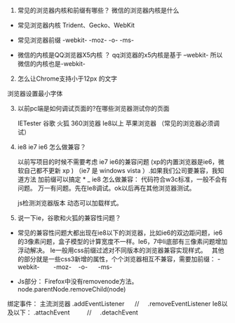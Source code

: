 

1. 常见的浏览器内核和前缀有哪些？ 微信的浏览器内核是什么

* 常见浏览器内核 Trident、Gecko、WebKit

* 常见浏览器前缀 -webkit-   -moz-  -o-  -ms-

* 微信的内核是QQ浏览器X5内核 ？  qq浏览器的x5内核是基于 –webkit-  所以微信的内核也是-webkit-


2. 怎么让Chrome支持小于12px 的文字

浏览器设置最小字体

3. 以前pc端是如何调试页面的?在哪些浏览器测试你的页面


	IETester        谷歌    火狐       360浏览器     Ie8以上     苹果浏览器   （常见的浏览器必须调试）



4. ie8  ie7  ie6 怎么做兼容？
	
	以前写项目的时候不需要考虑 ie7  ie6的兼容问题   (xp的内置浏览器是ie6，微软自己都不更新 xp  )    （ie7  是 windows  vista ）.如果我们公司要兼容，我知道方法
	加前缀可以搞定   *  _
	ie8 怎么做兼容：    代码符合w3c标准，一般不会有问题。   万一有问题。先在Ie8调试。ok以后再在其他浏览器测试。  
 
	js检测浏览器版本 动态可以加载样式。


5. 说一下ie，谷歌和火狐的兼容性问题？

* 常见的兼容性问题大都出现在ie8以下的浏览器，比如ie6的双边距问题，ie6的3像素问题，盒子模型的计算宽度不一样。Ie6，7中li底部有三像素问题增加浮动解决。
Ie一般用css前缀过滤对不同版本的浏览器兼容实现样式。
 
其他的部分就是一些css3新增的属性，个个浏览器相互不兼容，需要加前缀：
-webkit-        -moz-    -o-      -ms-
 

* Js部分：
Firefox中没有removenode方法。node.parentNode.removeChild(node)

绑定事件：
主流浏览器
.addEventListener      //     .removeEventListener
Ie8以及以下：
.attachEvent          //     .detachEvent
